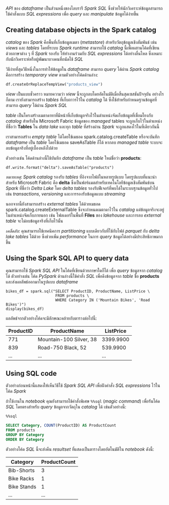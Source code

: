 
_API_ ของ _dataframe_ เป็นส่วนหนึ่งของไลบรารี _Spark SQL_ ซึ่งช่วยให้นักวิเคราะห์ข้อมูลสามารถใช้คำสั่งแบบ _SQL expressions_ เพื่อ _query_ และ _manipulate_ ข้อมูลได้ง่ายขึ้น

## Creating database objects in the Spark catalog

_catalog_ ของ _Spark_ คือพื้นที่เก็บข้อมูลเมตา (_metastore_) สำหรับวัตถุข้อมูลเชิงสัมพันธ์ เช่น _views_ และ _tables_ โดยที่ระบบ _Spark runtime_ สามารถใช้ _catalog_ นี้เพื่อผสานโค้ดที่เขียนด้วยภาษาต่าง ๆ ที่ _Spark_ รองรับ ให้ทำงานร่วมกับ _SQL expressions_ ได้อย่างลื่นไหล ซึ่งเหมาะกับนักวิเคราะห์หรือผู้พัฒนาบางคนที่ถนัดใช้ _SQL_

วิธีง่ายที่สุดวิธีหนึ่งในการทำให้ข้อมูลใน _dataframe_ สามารถ _query_ ได้ผ่าน _Spark catalog_ คือการสร้าง _temporary view_ ตามตัวอย่างโค้ดด้านล่าง:

```python
df.createOrReplaceTempView("products_view")
```

_view_ เป็นแบบชั่วคราว หมายความว่า _view_ นี้จะถูกลบโดยอัตโนมัติเมื่อสิ้นสุดเซสชันปัจจุบัน อย่างไรก็ตาม เรายังสามารถสร้าง _tables_ ที่เก็บถาวรไว้ใน _catalog_ ได้ ซึ่งใช้สำหรับกำหนดฐานข้อมูลที่สามารถ _query_ ได้ผ่าน _Spark SQL_

_table_ เป็นโครงสร้างเมตาดาทาที่มีหน้าที่เก็บข้อมูลจริงไว้ในตำแหน่งจัดเก็บข้อมูลที่เชื่อมโยงกับ _catalog_ สำหรับใน Microsoft Fabric ข้อมูลของ _managed_ tables จะถูกเก็บไว้ในตำแหน่งที่ชื่อว่า **Tables** ใน _data lake_ และทุก _table_ ที่สร้างผ่าน _Spark_ จะถูกแสดงไว้ในที่เดียวกันนี้


เราสามารถสร้าง _empty table_ ได้โดยใช้เมธอด spark.catalog.createTable หรือจะบันทึก _dataframe_ เป็น _table_ โดยใช้เมธอด saveAsTable ก็ได้ หากลบ _managed table_ ระบบจะลบข้อมูลจริงที่อยู่เบื้องหลังไปด้วย

ตัวอย่างเช่น โค้ดด้านล่างนี้ใช้บันทึก _dataframe_ เป็น _table_ ใหม่ชื่อว่า **products**:

```
df.write.format("delta").saveAsTable("products")
```

_หมายเหตุ_: _Spark catalog_ รองรับ _tables_ ที่อิงจากไฟล์ในหลายรูปแบบ โดยรูปแบบที่แนะนำสำหรับ Microsoft Fabric คือ **delta** ซึ่งเป็นฟอร์แมตสำหรับเทคโนโลยีข้อมูลเชิงสัมพันธ์บน _Spark_ ที่ชื่อว่า _Delta Lake_ โดย _delta tables_ รองรับฟีเจอร์ที่พบได้ในระบบฐานข้อมูลทั่วไป เช่น _transactions_, _versioning_ และการรองรับข้อมูลแบบ _streaming_

นอกจากนี้ยังสามารถสร้าง _external tables_ ได้ด้วยเมธอด spark.catalog.createExternalTable ซึ่งจะกำหนดเมตาดาไว้ใน _catalog_ แต่ข้อมูลจริงจะอยู่ในตำแหน่งจัดเก็บภายนอก เช่น โฟลเดอร์ในพื้นที่ **Files** ของ _lakehouse_ และการลบ _external table_ จะไม่ลบข้อมูลจริงที่เก็บไว้นั้น

_เคล็ดลับ_: คุณสามารถใช้เทคนิคการ _partitioning_ แบบเดียวกับที่ใช้กับไฟล์ _parquet_ กับ _delta lake tables_ ได้ด้วย ซึ่งช่วยเพิ่ม _performance_ ในการ _query_ ข้อมูลได้อย่างมีประสิทธิภาพมากขึ้น

## Using the Spark SQL API to query data

คุณสามารถใช้ _Spark SQL API_ ในโค้ดที่เขียนด้วยภาษาใดก็ได้ เพื่อ _query_ ข้อมูลจาก _catalog_ ได้ ตัวอย่างเช่น โค้ด _PySpark_ ด้านล่างนี้ใช้คำสั่ง _SQL_ เพื่อดึงข้อมูลจาก _table_ ชื่อ **products** และส่งผลลัพธ์ออกมาในรูปแบบ _dataframe_

```
bikes_df = spark.sql("SELECT ProductID, ProductName, ListPrice \
                      FROM products \
                      WHERE Category IN ('Mountain Bikes', 'Road Bikes')")
display(bikes_df)
```

ผลลัพธ์จากตัวอย่างโค้ดจะมีลักษณะคล้ายกับตารางต่อไปนี้:

|ProductID|ProductName|ListPrice|
|---|---|---|
|771|Mountain-100 Silver, 38|3399.9900|
|839|Road-750 Black, 52|539.9900|
|...|...|...|

## Using SQL code


ตัวอย่างก่อนหน้านี้แสดงให้เห็นวิธีใช้ _Spark SQL API_ เพื่อฝังคำสั่ง _SQL expressions_ ไว้ในโค้ด _Spark_
 
ถ้าใช้งานใน _notebook_ คุณยังสามารถใช้คำสั่งพิเศษ `%%sql` (_magic command_) เพื่อรันโค้ด _SQL_ โดยตรงสำหรับ _query_ ข้อมูลจากวัตถุใน _catalog_ ได้ เช่นตัวอย่างนี้:

```sql
%%sql

SELECT Category, COUNT(ProductID) AS ProductCount
FROM products
GROUP BY Category
ORDER BY Category
```

ตัวอย่างโค้ด _SQL_ นี้จะส่งคืน _resultset_ ที่แสดงเป็นตารางโดยอัตโนมัติใน _notebook_ ดังนี้:

|Category|ProductCount|
|---|---|
|Bib-Shorts|3|
|Bike Racks|1|
|Bike Stands|1|
|...|...|